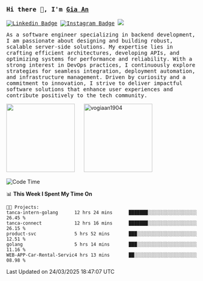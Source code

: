 ### <samp>Hi there 👋, I'm <a href="https://www.linkedin.com/in/vogiaan1904/" target="_blank">Gia An</a></samp>

<samp> [![Linkedin Badge](https://img.shields.io/badge/-LinkedIn-0e76a8?style=flat-square&logo=Linkedin&logoColor=white)](https://linkedin.com/in/vogiaan1904)
[![Instagram Badge](https://img.shields.io/badge/-Instagram-e4405f?style=flat-square&logo=Instagram&logoColor=white)](https://instagram.com/_.ja.ann_/) ![](https://komarev.com/ghpvc/?username=vogiaan1904&style=flat-square&base=100)</samp> 

<samp>As a software engineer specializing in backend development, I am passionate about designing and building robust, scalable server-side solutions. My expertise lies in crafting efficient architectures, developing APIs, and optimizing systems for performance and reliability. With a strong interest in DevOps practices, I continuously explore strategies for seamless integration, deployment automation, and infrastructure management. Driven by curiosity and a commitment to innovation, I strive to deliver impactful software solutions that enhance user experiences and contribute positively to the tech community.</samp>



<div>
  <img height="180em" src="https://github-readme-stats.vercel.app/api/top-langs/?username=vogiaan1904&show_icons=true&hide_border=true&layout=compact&langs_count=10&theme=transparent&include_orgs=true"/>
  &nbsp;&nbsp;&nbsp;&nbsp;
  <img height="180em" src="https://github-readme-stats.vercel.app/api?username=vogiaan1904&show_icons=true&hide_border=true&&count_private=true&include_all_commits=true&theme=transparent&locale=en" alt="vogiaan1904" />
</div>






<!--START_SECTION:waka-->
![Code Time](http://img.shields.io/badge/Code%20Time-636%20hrs%202%20mins-blue)

📊 **This Week I Spent My Time On** 

```text
🐱‍💻 Projects: 
tanca-intern-golang      12 hrs 24 mins      ███████░░░░░░░░░░░░░░░░░░   26.45 % 
tanca-connect            12 hrs 16 mins      ███████░░░░░░░░░░░░░░░░░░   26.15 % 
product-svc              5 hrs 52 mins       ███░░░░░░░░░░░░░░░░░░░░░░   12.51 % 
golang                   5 hrs 14 mins       ███░░░░░░░░░░░░░░░░░░░░░░   11.16 % 
WEB-APP-Car-Rental-Servic4 hrs 13 mins       ██░░░░░░░░░░░░░░░░░░░░░░░   08.98 % 
```


 Last Updated on 24/03/2025 18:47:07 UTC
<!--END_SECTION:waka-->
